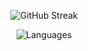 <p align="center" >
  <img src="https://streak-stats.demolab.com?user=sub-kek&theme=tokyonight" alt="GitHub Streak"/>
</p>
<p align="center" >
  <img src="[https://streak-stats.demolab.com?user=sub-kek&theme=tokyonight](https://github-readme-stats.vercel.app/api/top-langs/?username=sub-kek&layout=compact&hide=html&bg_color=00000000&text_color=f3a6ff)" alt="Languages"/>
</p>
